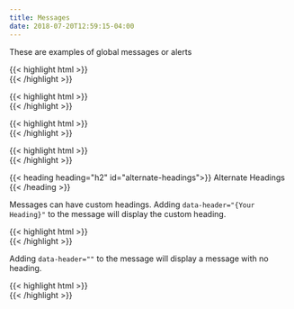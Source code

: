 ```yaml
---
title: Messages
date: 2018-07-20T12:59:15-04:00
---
```


These are examples of global messages or alerts

<div class="message message--success">
  <p class="skeleton" data-lines="2"></p>
</div>
<div class="mt-3 mb-4">
{{< highlight html >}}
<div class="message message--success">
  <!-- Success message goes here! -->
</div>
{{< /highlight >}}
</div>
<div class="message message--error">
  <p class="skeleton" data-lines="2"></p>
</div>
<div class="mt-3 mb-4">
{{< highlight html >}}
<div class="message message--error">
  <!-- Error message goes here! -->
</div>
{{< /highlight >}}
</div>
<div class="message message--warning">
  <p class="skeleton" data-lines="2"></p>
</div>
<div class="mt-3 mb-4">
{{< highlight html >}}
<div class="message message--warning">
  <!-- Warning message goes here! -->
</div>
{{< /highlight >}}
</div>
<div class="message message--info">
  <p class="skeleton" data-lines="2"></p>
</div>
<div class="mt-3 mb-4">
{{< highlight html >}}
<div class="message message--info">
  <!-- Info message goes here! -->
</div>
{{< /highlight >}}
</div>


{{< heading heading="h2" id="alternate-headings">}}
Alternate Headings
{{< /heading >}}

Messages can have custom headings. Adding `data-header="{Your Heading}"` to the message will display the custom heading. 



<div class="message message--success" data-header="Alternate heading based on data-header">
  <p class="skeleton" data-lines="2"></p>
</div>
<div class="mt-3 mb-4">
{{< highlight html >}}
<div class="message message--success" data-header="Alternate heading based on data-header">
  <!-- Message content goes here! -->
</div>
{{< /highlight >}}
</div>

Adding `data-header=""` to the message will display a message with no heading.

<div class="message message--success" data-header="">
  <p class="skeleton" data-lines="2"></p>
</div>
<div class="mt-3 mb-4">
{{< highlight html >}}
<div class="message message--success" data-header="">
  <!-- Message content goes here! -->
</div>
{{< /highlight >}}
</div>
